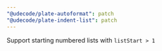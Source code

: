 ```yaml
---
"@udecode/plate-autoformat": patch
"@udecode/plate-indent-list": patch
---
```


Support starting numbered lists with `listStart > 1`
